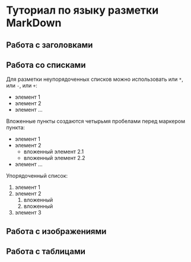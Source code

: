 # Туториал по языку разметки MarkDown

## Работа с заголовками


## Работа со списками

Для разметки неупорядоченных списков можно использовать
или `*`, или `-`, или `+`:
- элемент 1
- элемент 2
- элемент ...

Вложенные пункты создаются четырьмя пробелами перед
маркером пункта:
* элемент 1
* элемент 2
   * вложенный элемент 2.1
   * вложенный элемент 2.2
* элемент ...

Упорядоченный список:
1. элемент 1
2. элемент 2
    1. вложенный
   2. вложенный
3. элемент 3

## Работа с изображениями


## Работа с таблицами
